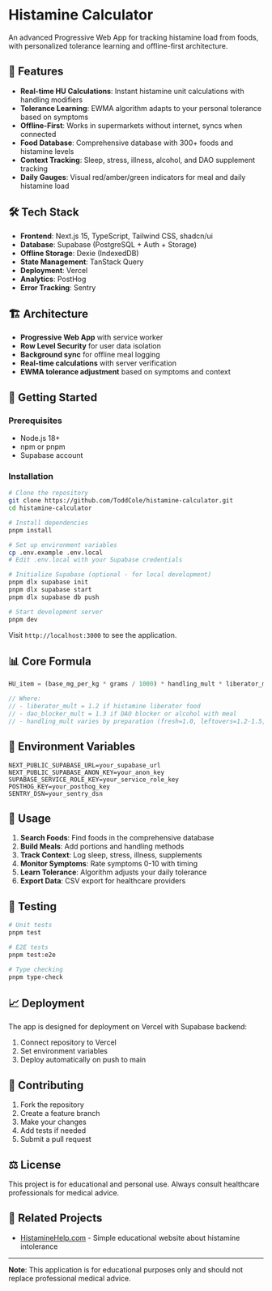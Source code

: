 # Histamine Calculator

An advanced Progressive Web App for tracking histamine load from foods, with personalized tolerance learning and offline-first architecture.

## 🎯 Features

- **Real-time HU Calculations**: Instant histamine unit calculations with handling modifiers
- **Tolerance Learning**: EWMA algorithm adapts to your personal tolerance based on symptoms
- **Offline-First**: Works in supermarkets without internet, syncs when connected
- **Food Database**: Comprehensive database with 300+ foods and histamine levels
- **Context Tracking**: Sleep, stress, illness, alcohol, and DAO supplement tracking
- **Daily Gauges**: Visual red/amber/green indicators for meal and daily histamine load

## 🛠 Tech Stack

- **Frontend**: Next.js 15, TypeScript, Tailwind CSS, shadcn/ui
- **Database**: Supabase (PostgreSQL + Auth + Storage)
- **Offline Storage**: Dexie (IndexedDB)
- **State Management**: TanStack Query
- **Deployment**: Vercel
- **Analytics**: PostHog
- **Error Tracking**: Sentry

## 🏗 Architecture

- **Progressive Web App** with service worker
- **Row Level Security** for user data isolation  
- **Background sync** for offline meal logging
- **Real-time calculations** with server verification
- **EWMA tolerance adjustment** based on symptoms and context

## 🚀 Getting Started

### Prerequisites
- Node.js 18+
- npm or pnpm
- Supabase account

### Installation

```bash
# Clone the repository
git clone https://github.com/ToddCole/histamine-calculator.git
cd histamine-calculator

# Install dependencies
pnpm install

# Set up environment variables
cp .env.example .env.local
# Edit .env.local with your Supabase credentials

# Initialize Supabase (optional - for local development)
pnpm dlx supabase init
pnpm dlx supabase start
pnpm dlx supabase db push

# Start development server
pnpm dev
```

Visit `http://localhost:3000` to see the application.

## 📊 Core Formula

```typescript
HU_item = (base_mg_per_kg * grams / 1000) * handling_mult * liberator_mult * dao_blocker_mult

// Where:
// - liberator_mult = 1.2 if histamine liberator food
// - dao_blocker_mult = 1.3 if DAO blocker or alcohol with meal
// - handling_mult varies by preparation (fresh=1.0, leftovers=1.2-1.5, etc.)
```

## 🔧 Environment Variables

```env
NEXT_PUBLIC_SUPABASE_URL=your_supabase_url
NEXT_PUBLIC_SUPABASE_ANON_KEY=your_anon_key
SUPABASE_SERVICE_ROLE_KEY=your_service_role_key
POSTHOG_KEY=your_posthog_key
SENTRY_DSN=your_sentry_dsn
```

## 📱 Usage

1. **Search Foods**: Find foods in the comprehensive database
2. **Build Meals**: Add portions and handling methods
3. **Track Context**: Log sleep, stress, illness, supplements
4. **Monitor Symptoms**: Rate symptoms 0-10 with timing
5. **Learn Tolerance**: Algorithm adjusts your daily tolerance
6. **Export Data**: CSV export for healthcare providers

## 🧪 Testing

```bash
# Unit tests
pnpm test

# E2E tests
pnpm test:e2e

# Type checking
pnpm type-check
```

## 📈 Deployment

The app is designed for deployment on Vercel with Supabase backend:

1. Connect repository to Vercel
2. Set environment variables
3. Deploy automatically on push to main

## 🤝 Contributing

1. Fork the repository
2. Create a feature branch
3. Make your changes
4. Add tests if needed
5. Submit a pull request

## ⚖️ License

This project is for educational and personal use. Always consult healthcare professionals for medical advice.

## 🔗 Related Projects

- [HistamineHelp.com](https://github.com/ToddCole/HS_Website) - Simple educational website about histamine intolerance

---

**Note**: This application is for educational purposes only and should not replace professional medical advice.